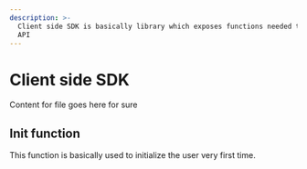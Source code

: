 ```yaml
---
description: >-
  Client side SDK is basically library which exposes functions needed to access
  API
---
```


# Client side SDK

Content for file goes here for sure

## Init function

This function is basically used to initialize the user very first time.

